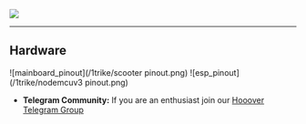 

<a href="https://youtu.be/gtyqtc37r10" title="Cruise Control functionality" rel="noopener"><img src="/docs/pictures/videos_preview/cruise_control.png"></a>



---
## Hardware
 
![mainboard_pinout](/1trike/scooter pinout.png)
![esp_pinout](/1trike/nodemcuv3 pinout.png)


- **Telegram Community:** If you are an enthusiast join our [Hooover Telegram Group](https://t.me/joinchat/BHWO_RKu2LT5ZxEkvUB8uw)


